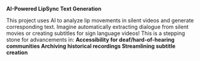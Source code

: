 **AI-Powered LipSync Text Generation**

This project uses AI to analyze lip movements in silent videos and generate corresponding text. Imagine automatically extracting dialogue from silent movies or creating subtitles for sign language videos! This is a stepping stone for advancements in:
**Accessibility for deaf/hard-of-hearing communities
Archiving historical recordings
Streamlining subtitle creation**
